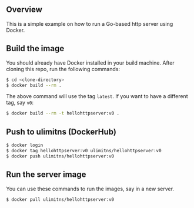 ## Overview
This is a simple example on how to run a Go-based http server using Docker.

## Build the image
You should already have Docker installed in your build machine. After cloning this repo, run the following commands:
```bash
$ cd <clone-directory>
$ docker build --rm .
```

The above command will use the tag `latest`. If you want to have a different tag, say `v0`:
```bash
$ docker build --rm -t hellohttpserver:v0 .
```

## Push to ulimitns (DockerHub)
```bash
$ docker login
$ docker tag hellohttpserver:v0 ulimitns/hellohttpserver:v0
$ docker push ulimitns/hellohttpserver:v0
```

## Run the server image
You can use these commands to run the images, say in a new server.
```bash
$ docker pull ulimitns/hellohttpserver:v0
```
